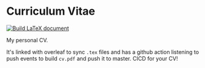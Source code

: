 # Curriculum Vitae
[![Build LaTeX document](https://github.com/jiwidi/CurriculumVitae/actions/workflows/main.yml/badge.svg)](https://github.com/jiwidi/CurriculumVitae/actions/workflows/main.yml)

My personal CV.

It's linked with overleaf to sync `.tex` files and has a github action listening to push events to build `cv.pdf` and push it to master. CICD for your CV!
